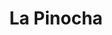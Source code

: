 ---
title: "La Pinocha"
url: /ciudad-autonoma-de-buenos-aires/la-pinocha-avenida-santa-fe/
shop: Schokolade
---